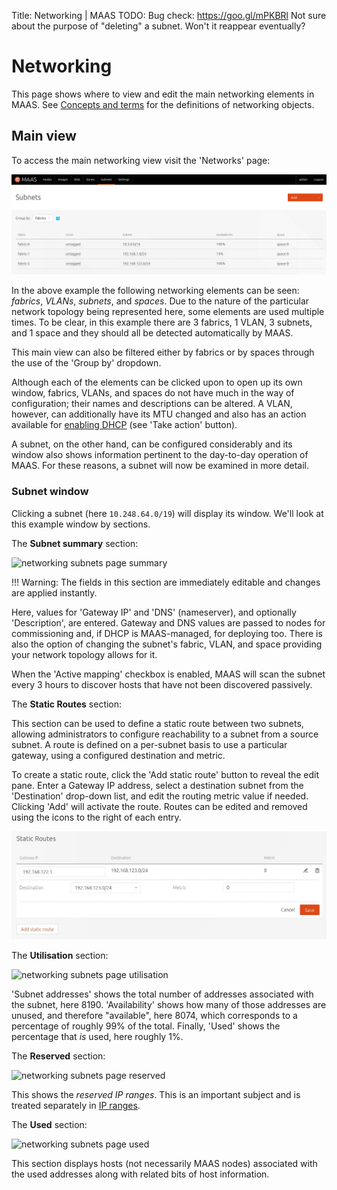 Title: Networking | MAAS
TODO:  Bug check: https://goo.gl/mPKBRl
       Not sure about the purpose of "deleting" a subnet. Won't it reappear eventually?


# Networking

This page shows where to view and edit the main networking elements in MAAS.
See [Concepts and terms](intro-concepts.md) for the definitions of networking
objects.


## Main view

To access the main networking view visit the 'Networks' page:

![networking main page](../media/installconfig-networking__2.1_main.png)

In the above example the following networking elements can be seen: *fabrics*,
*VLANs*, *subnets*, and *spaces*. Due to the nature of the particular network
topology being represented here, some elements are used multiple times. To be
clear, in this example there are 3 fabrics, 1 VLAN, 3 subnets, and 1 space and
they should all be detected automatically by MAAS.

This main view can also be filtered either by fabrics or by spaces through the
use of the 'Group by' dropdown.

Although each of the elements can be clicked upon to open up its own window,
fabrics, VLANs, and spaces do not have much in the way of configuration; their
names and descriptions can be altered. A VLAN, however, can additionally have
its MTU changed and also has an action available for
[enabling DHCP](installconfig-subnets-dhcp.md) (see 'Take action' button).

A subnet, on the other hand, can be configured considerably and its window also
shows information pertinent to the day-to-day operation of MAAS. For these
reasons, a subnet will now be examined in more detail.

### Subnet window

Clicking a subnet (here `10.248.64.0/19`) will display its window. We'll look
at this example window by sections.

The **Subnet summary** section:

![networking subnets page summary](../media/installconfig-networking__subnets-summary.png)

!!! Warning: The fields in this section are immediately editable and changes
are applied instantly.

Here, values for 'Gateway IP' and 'DNS' (nameserver), and optionally
'Description', are entered. Gateway and DNS values are passed to nodes for
commissioning and, if DHCP is MAAS-managed, for deploying too. There is also
the option of changing the subnet's fabric, VLAN, and space providing your
network topology allows for it.

When the 'Active mapping' checkbox is enabled, MAAS will scan the subnet every
3 hours to discover hosts that have not been discovered passively. 

The **Static Routes** section:

This section can be used to define a static route between two subnets, allowing
administrators to configure reachability to a subnet from a source subnet. A
route is defined on a per-subnet basis to use a particular gateway, using a
configured destination and metric.

To create a static route, click the 'Add static route' button to reveal the
edit pane. Enter a Gateway IP address, select a destination subnet from the
'Destination' drop-down list, and edit the routing metric value if needed.
Clicking 'Add' will activate the route. Routes can be edited and removed using
the icons to the right of each entry. 

![networking static routes configuration](../media/installconfig-networking__static-routes.png)

The **Utilisation** section:

![networking subnets page utilisation](../media/installconfig-networking__subnets-utilisation.png)

'Subnet addresses' shows the total number of addresses associated
with the subnet, here 8190. 'Availability' shows how many of those addresses
are unused, and therefore "available", here 8074, which corresponds to a
percentage of roughly 99% of the total. Finally, 'Used' shows the percentage
that *is* used, here roughly 1%.

The **Reserved** section:

![networking subnets page reserved](../media/installconfig-networking__subnets-reserved.png)

This shows the *reserved IP ranges*. This is an important subject and is
treated separately in [IP ranges](installconfig-subnets-ipranges.md).

The **Used** section:

![networking subnets page used](../media/installconfig-networking__subnets-used.png)

This section displays hosts (not necessarily MAAS nodes) associated with the
used addresses along with related bits of host information.
